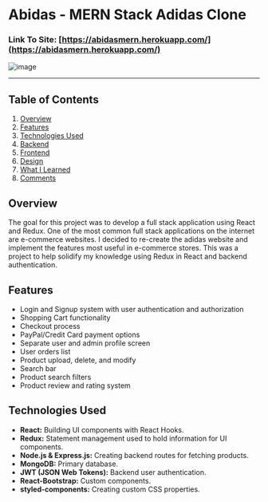 # Abidas - MERN Stack Adidas Clone

### Link To Site: [https://abidasmern.herokuapp.com/](https://abidasmern.herokuapp.com/)

![image](https://vishnurupan.com/static/media/abidas1.24551965.jpg)

---


## Table of Contents
1. [Overview](#Overview)
2. [Features](#Features)
3. [Technologies Used](#Technologies-Used)
4. [Backend](#Backend)
5. [Frontend](#Frontend)
6. [Design](#Design)
7. [What I Learned](#What-I-Learned)
8. [Comments](#Comments)

## Overview
The goal for this project was to develop a full stack application using React and Redux. One of the most common full stack applications on the internet are e-commerce websites. I decided to re-create the adidas website and implement the features most useful in e-commerce stores. This was a project to help solidify my knowledge using Redux in React and backend authentication. 

## Features
- Login and Signup system with user authentication and authorization
- Shopping Cart functionality
- Checkout process
- PayPal/Credit Card payment options
- Separate user and admin profile screen
- User orders list
- Product upload, delete, and modify
- Search bar
- Product search filters
- Product review and rating system


## Technologies Used
- **React:** Building UI components with React Hooks.
- **Redux:** Statement management used to hold information for UI components.
- **Node.js & Express.js:** Creating backend routes for fetching products.
- **MongoDB:** Primary database.
- **JWT (JSON Web Tokens):** Backend user authentication.
- **React-Bootstrap:** Custom components.
- **styled-components:** Creating custom CSS properties.


